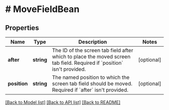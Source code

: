 # # MoveFieldBean

## Properties

Name | Type | Description | Notes
------------ | ------------- | ------------- | -------------
**after** | **string** | The ID of the screen tab field after which to place the moved screen tab field. Required if &#x60;position&#x60; isn&#39;t provided. | [optional]
**position** | **string** | The named position to which the screen tab field should be moved. Required if &#x60;after&#x60; isn&#39;t provided. | [optional]

[[Back to Model list]](../../README.md#models) [[Back to API list]](../../README.md#endpoints) [[Back to README]](../../README.md)
